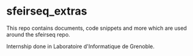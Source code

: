 # sfeirseq_extras

This repo contains documents, code snippets and more which are used around the sfeirseq repo.

Internship done in Laboratoire d'Informatique de Grenoble.
